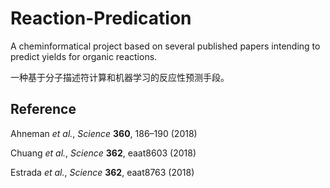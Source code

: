 # Reaction-Predication
A cheminformatical project based on several published papers intending to predict yields for organic reactions.

一种基于分子描述符计算和机器学习的反应性预测手段。

## Reference
Ahneman *et al.*, *Science* **360**, 186–190 (2018)

Chuang *et al.*, *Science* **362**, eaat8603 (2018)

Estrada *et al.*, *Science* **362**, eaat8763 (2018)
